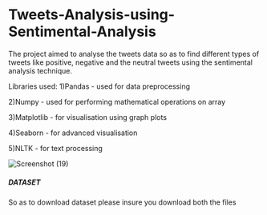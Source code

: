 # Tweets-Analysis-using-Sentimental-Analysis
The project aimed to analyse the tweets data so as to find different types of tweets like positive, negative and the neutral tweets using the sentimental analysis technique.

Libraries used:
1)Pandas - used for data preprocessing

2)Numpy - used for performing mathematical operations on array

3)Matplotlib - for visualisation using graph plots

4)Seaborn - for advanced visualisation

5)NLTK - for text processing

![Screenshot (19)](https://github.com/Kunalsrp/Tweets-Analysis-using-Sentimental-Analysis/assets/114215678/3327ef70-3170-446a-a26b-e7baf36f64b2)

##### DATASET
So as to download dataset please insure you download both the files 
